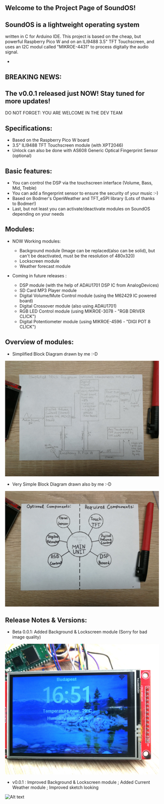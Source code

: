 Welcome to the Project Page of SoundOS!
---------------------------------------
SoundOS is a lightweight operating system
-----------------------------------------
written in C for Arduino IDE.
This project is based on the cheap, but powerful Raspberry Pico W and on an ILI9488 3.5" TFT Touchscreen,
and uses an I2C modul called "MIKROE-4431" to process digitally the audio signal.

 - 
 
BREAKING NEWS:
--------------
The v0.0.1 released just NOW! Stay tuned for more updates!
------------------------------------------------
 DO NOT FORGET: YOU ARE WELCOME IN THE DEV TEAM
 
Specifications:
---------------
 - Based on the Raspberry Pico W board
 - 3.5" ILI9488 TFT Touchscreen module (with XPT2046)
 - Unlock can also be done with AS608 Generic Optical Fingerprint Sensor (optional)

Basic features:
---------------
 - You can control the DSP via the touchscreen interface (Volume, Bass, Mid, Treble)
 - You can add a fingerprint sensor to ensure the security of your music :-)
 - Based on Bodmer's OpenWeather and TFT_eSPI library (Lots of thanks to Bodmer!)
 - Last, but not least you can activate/deactivate modules on SoundOS depending on your needs
 
Modules:
--------
 - NOW Working modules:
    - Background module (Image can be replaced(also can be solid), but can't be deactivated, must be the resolution of 480x320)
    - Lockscreen module
	- Weather forecast module

 - Coming in future releases :

   - DSP module (with the help of ADAU1701 DSP IC from AnalogDevices)
   - SD Card MP3 Player module
   - Digital Volume/Mute Control module (using the M62429 IC powered board)
   - Digital Crossover module (also using ADAU1701)
   - RGB LED Control module (using MIKROE-3078 - "RGB DRIVER CLICK")
   - Digital Potentiometer module (using MIKROE-4596 - "DIGI POT 8 CLICK")
      
Overview of modules:
--------------------
 - Simplified Block Diagram drawn by me :-D
 
 ![Alt text](/Images/SimplifiedBlockDiagram.jpg)

 - Very Simple Block Diagram drawn also by me :-D
 
 ![Alt text](/Images/VerySimplifiedBlockDiagram.jpg)

Release Notes & Versions:
-------------------------
 - Beta 0.0.1: Added Background & Lockscreen module (Sorry for bad image quality)
 
 ![Alt text](/Images/0-0-1_Beta.jpg)
 
 - v0.0.1 : Improved Background & Lockscreen module ; Added Current Weather module ; Improved sketch looking
 
 ![Alt text](/Images/v0-0-1.jpg)